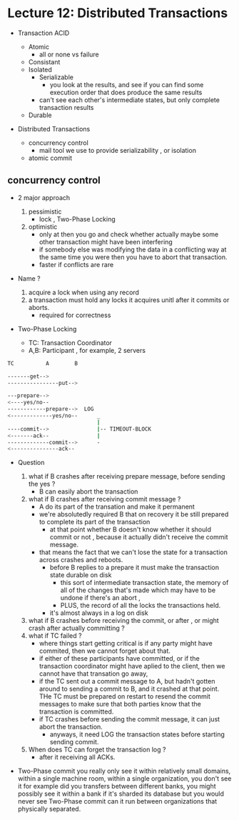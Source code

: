 
# Lecture 12: Distributed Transactions

- Transaction ACID
    - Atomic 
        - all or none vs failure
    - Consistant
    - Isolated
        - Serializable
            - you look at the results, and see if you can find some execution order that does produce the same results
        - can't see each other's intermediate states, but only complete transaction results
    - Durable



- Distributed Transactions
    - concurrency control 
        - mail tool we use to provide serializability , or isolation
    - atomic commit 


## concurrency control 

- 2 major approach
    1. pessimistic
        - lock , Two-Phase Locking
    2. optimistic
        - only at then you go and check whether actually maybe some other transaction might have been interfering
        - if somebody else was modifying the data in a conflicting way at the same time you were then you have to abort that transaction.
        - faster if conflicts are rare

- Name ?
    1. acquire a lock when using any record
    2. a transaction must hold any locks it acquires unitl after it commits or aborts.
        - required for correctness

- Two-Phase Locking
    - TC: Transaction Coordinator
    - A,B: Participant , for example, 2 servers

```bash
TC          A        B

-------get--> 
----------------put-->

---prepare-->
<----yes/no--
------------prepare-->  LOG 
<-------------yes/no--      _ 
                            |
----commit-->               |-- TIMEOUT-BLOCK
<-------ack--               |
-------------commit-->      -
<---------------ack--       
```

- Question
    1. what if B crashes after receiving prepare message, before sending the yes ?
        - B can easily abort the transaction
    2. what if B crashes after receiving commit message ?
        - A do its part of the transation and make it permanent
        - we're absolutedly required B that on recovery it be still prepared to complete its part of the transaction 
            - at that point whether B doesn't know whether it should commit or not , because it actually didn't receive the commit message.
        - that means the fact that we can't lose the state for a transaction across crashes and reboots.
            - before B replies to a prepare it must make the transaction state durable on disk
                - this sort of intermediate transaction state, the memory of all of the changes that's made which may have to be undone if there's an abort , 
                - PLUS, the record of all the locks the transactions held.
            - it's almost always in a log on disk
    3. what if B crashes before receiving the commit, or after , or might crash after actually committing ?
    4. what if TC failed ?
        - where things start getting critical is if any party might have commited, then we cannot forget about that.
        - if either of these participants have committed, or if the transaction coordinator might have aplied to the client, then we cannot have that transation go away, 
        - if the TC sent out a commit message to A, but hadn't gotten around to sending a commit to B, and it crashed at that point. THe TC must be prepared on restart to resend the commit messages to make sure that both parties know that the transaction is committed.
        - if TC crashes before sending the commit message, it can just abort the transaction.
            - anyways, it need LOG the transaction states before starting sending commit.
    5. When does TC can forget the transaction log ?
        - after it receiving all ACKs.

- Two-Phase commit you really only see it within relatively small domains, within a single machine room, within a single organization,  you don't see it for example did you transfers between different banks, you might possibly see it within a bank if it's sharded its database  but you would never see Two-Phase commit can it run between organizations that physically separated.



